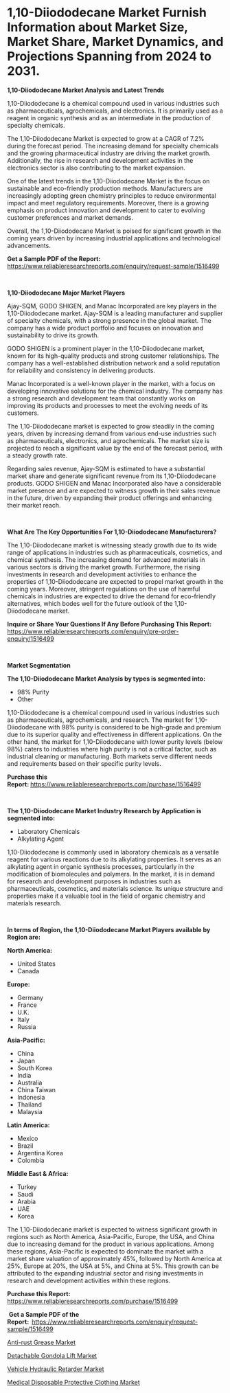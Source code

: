 <p><h1>1,10-Diiododecane Market Furnish Information about Market Size, Market Share, Market Dynamics, and Projections Spanning from 2024 to 2031.</h1></p><p><strong>1,10-Diiododecane Market Analysis and Latest Trends</strong></p>
<p><p>1,10-Diiododecane is a chemical compound used in various industries such as pharmaceuticals, agrochemicals, and electronics. It is primarily used as a reagent in organic synthesis and as an intermediate in the production of specialty chemicals.</p><p>The 1,10-Diiododecane Market is expected to grow at a CAGR of 7.2% during the forecast period. The increasing demand for specialty chemicals and the growing pharmaceutical industry are driving the market growth. Additionally, the rise in research and development activities in the electronics sector is also contributing to the market expansion.</p><p>One of the latest trends in the 1,10-Diiododecane Market is the focus on sustainable and eco-friendly production methods. Manufacturers are increasingly adopting green chemistry principles to reduce environmental impact and meet regulatory requirements. Moreover, there is a growing emphasis on product innovation and development to cater to evolving customer preferences and market demands.</p><p>Overall, the 1,10-Diiododecane Market is poised for significant growth in the coming years driven by increasing industrial applications and technological advancements.</p></p>
<p><strong>Get a Sample PDF of the Report:&nbsp;</strong> <a href="https://www.reliableresearchreports.com/enquiry/request-sample/1516499">https://www.reliableresearchreports.com/enquiry/request-sample/1516499</a></p>
<p>&nbsp;</p>
<p><strong>1,10-Diiododecane Major Market Players</strong></p>
<p><p>Ajay-SQM, GODO SHIGEN, and Manac Incorporated are key players in the 1,10-Diiododecane market. Ajay-SQM is a leading manufacturer and supplier of specialty chemicals, with a strong presence in the global market. The company has a wide product portfolio and focuses on innovation and sustainability to drive its growth.</p><p>GODO SHIGEN is a prominent player in the 1,10-Diiododecane market, known for its high-quality products and strong customer relationships. The company has a well-established distribution network and a solid reputation for reliability and consistency in delivering products.</p><p>Manac Incorporated is a well-known player in the market, with a focus on developing innovative solutions for the chemical industry. The company has a strong research and development team that constantly works on improving its products and processes to meet the evolving needs of its customers.</p><p>The 1,10-Diiododecane market is expected to grow steadily in the coming years, driven by increasing demand from various end-use industries such as pharmaceuticals, electronics, and agrochemicals. The market size is projected to reach a significant value by the end of the forecast period, with a steady growth rate.</p><p>Regarding sales revenue, Ajay-SQM is estimated to have a substantial market share and generate significant revenue from its 1,10-Diiododecane products. GODO SHIGEN and Manac Incorporated also have a considerable market presence and are expected to witness growth in their sales revenue in the future, driven by expanding their product offerings and enhancing their market reach.</p></p>
<p>&nbsp;</p>
<p><strong>What Are The Key Opportunities For 1,10-Diiododecane Manufacturers?</strong></p>
<p><p>The 1,10-Diiododecane market is witnessing steady growth due to its wide range of applications in industries such as pharmaceuticals, cosmetics, and chemical synthesis. The increasing demand for advanced materials in various sectors is driving the market growth. Furthermore, the rising investments in research and development activities to enhance the properties of 1,10-Diiododecane are expected to propel market growth in the coming years. Moreover, stringent regulations on the use of harmful chemicals in industries are expected to drive the demand for eco-friendly alternatives, which bodes well for the future outlook of the 1,10-Diiododecane market.</p></p>
<p><strong>Inquire or Share Your Questions If Any Before Purchasing This Report:</strong> <a href="https://www.reliableresearchreports.com/enquiry/pre-order-enquiry/1516499">https://www.reliableresearchreports.com/enquiry/pre-order-enquiry/1516499</a></p>
<p>&nbsp;</p>
<p><strong>Market Segmentation</strong></p>
<p><strong>The 1,10-Diiododecane Market Analysis by types is segmented into:</strong></p>
<p><ul><li>98% Purity</li><li>Other</li></ul></p>
<p><p>1,10-Diiododecane is a chemical compound used in various industries such as pharmaceuticals, agrochemicals, and research. The market for 1,10-Diiododecane with 98% purity is considered to be high-grade and premium due to its superior quality and effectiveness in different applications. On the other hand, the market for 1,10-Diiododecane with lower purity levels (below 98%) caters to industries where high purity is not a critical factor, such as industrial cleaning or manufacturing. Both markets serve different needs and requirements based on their specific purity levels.</p></p>
<p><strong>Purchase this Report:&nbsp;</strong><a href="https://www.reliableresearchreports.com/purchase/1516499">https://www.reliableresearchreports.com/purchase/1516499</a></p>
<p>&nbsp;</p>
<p><strong>The 1,10-Diiododecane Market Industry Research by Application is segmented into:</strong></p>
<p><ul><li>Laboratory Chemicals</li><li>Alkylating Agent</li></ul></p>
<p><p>1,10-Diiododecane is commonly used in laboratory chemicals as a versatile reagent for various reactions due to its alkylating properties. It serves as an alkylating agent in organic synthesis processes, particularly in the modification of biomolecules and polymers. In the market, it is in demand for research and development purposes in industries such as pharmaceuticals, cosmetics, and materials science. Its unique structure and properties make it a valuable tool in the field of organic chemistry and materials research.</p></p>
<p>&nbsp;</p>
<p><strong>In terms of Region, the 1,10-Diiododecane Market Players available by Region are:</strong></p>
<p>
    <p> <strong> North America: </strong>
        <ul>
            <li>United States</li>
            <li>Canada</li>
        </ul>
        </p> 
    <p> <strong> Europe: </strong>
        <ul>
            <li>Germany</li>
            <li>France</li>
            <li>U.K.</li>
            <li>Italy</li>
            <li>Russia</li>
        </ul>
        </p> 
    <p> <strong> Asia-Pacific: </strong>
        <ul>
            <li>China</li>
            <li>Japan</li>
            <li>South Korea</li>
            <li>India</li>
            <li>Australia</li>
            <li>China Taiwan</li>
            <li>Indonesia</li>
            <li>Thailand</li>
            <li>Malaysia</li>
        </ul>
        </p> 
    <p> <strong> Latin America: </strong>
        <ul>
            <li>Mexico</li>
            <li>Brazil</li>
            <li>Argentina Korea</li>
            <li>Colombia</li>
        </ul>
        </p> 
    <p> <strong> Middle East & Africa: </strong>
        <ul>
            <li>Turkey</li>
            <li>Saudi</li>
            <li>Arabia</li>
            <li>UAE</li>
            <li>Korea</li>
        </ul>
    </p>
    </p>
<p><p>The 1,10-Diiododecane market is expected to witness significant growth in regions such as North America, Asia-Pacific, Europe, the USA, and China due to increasing demand for the product in various applications. Among these regions, Asia-Pacific is expected to dominate the market with a market share valuation of approximately 45%, followed by North America at 25%, Europe at 20%, the USA at 5%, and China at 5%. This growth can be attributed to the expanding industrial sector and rising investments in research and development activities within these regions.</p></p>
<p><strong>Purchase this Report: </strong><a href="https://www.reliableresearchreports.com/purchase/1516499">https://www.reliableresearchreports.com/purchase/1516499</a></p>
<p>&nbsp;<strong>Get a Sample PDF of the Report:&nbsp;&nbsp;</strong><a href="https://www.reliableresearchreports.com/enquiry/request-sample/1516499">https://www.reliableresearchreports.com/enquiry/request-sample/1516499</a></p>
<p><strong></strong></p>
<p><p><a href="https://view.publitas.com/reportprime-1/anti-rust-grease-market-growth-market-trends-covid-19-impact-and-forecasts-for-period-from-2024-2031/">Anti-rust Grease Market</a></p><p><a href="https://github.com/jaidynmorantestelletmjzya/Market-Research-Report-List-1/blob/main/detachable-gondola-lift-market.md">Detachable Gondola Lift Market</a></p><p><a href="https://github.com/juniordelafrance/Market-Research-Report-List-2/blob/main/vehicle-hydraulic-retarder-market.md">Vehicle Hydraulic Retarder Market</a></p><p><a href="https://faithful-glue-af3.notion.site/Medical-Disposable-Protective-Clothing-Market-Dynamics-2024-2031-Also-about-Its-Market-Trends-Proj-abc378723e044957b173f919729efe2d">Medical Disposable Protective Clothing Market</a></p></p>